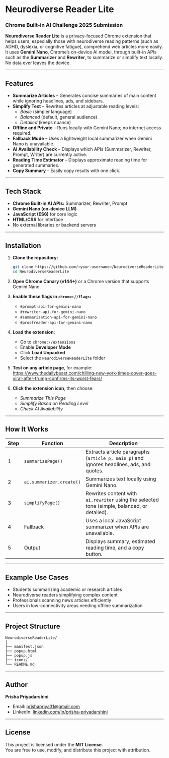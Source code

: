 # Neurodiverse Reader Lite
### Chrome Built-in AI Challenge 2025 Submission

**Neurodiverse Reader Lite** is a privacy-focused Chrome extension that helps users, especially those with neurodiverse reading patterns (such as ADHD, dyslexia, or cognitive fatigue), comprehend web articles more easily.  
It uses **Gemini Nano**, Chrome’s on-device AI model, through built-in APIs such as the **Summarizer** and **Rewriter**, to summarize or simplify text locally. No data ever leaves the device.

---

## Features

- **Summarize Articles** – Generates concise summaries of main content while ignoring headlines, ads, and sidebars.  
- **Simplify Text** – Rewrites articles at adjustable reading levels:  
  - *Basic* (simpler language)  
  - *Balanced* (default, general audience)  
  - *Detailed* (keeps nuance)  
- **Offline and Private** – Runs locally with Gemini Nano; no internet access required.  
- **Fallback Mode** – Uses a lightweight local summarizer when Gemini Nano is unavailable.  
- **AI Availability Check** – Displays which APIs (Summarizer, Rewriter, Prompt, Writer) are currently active.  
- **Reading Time Estimator** – Displays approximate reading time for generated summaries.  
- **Copy Summary** – Easily copy results with one click.

---

## Tech Stack

- **Chrome Built-in AI APIs:** Summarizer, Rewriter, Prompt  
- **Gemini Nano (on-device LLM)**  
- **JavaScript (ES6)** for core logic  
- **HTML/CSS** for interface  
- No external libraries or backend servers

---

## Installation

1. **Clone the repository:**

   ```bash
   git clone https://github.com/<your-username>/NeurodiverseReaderLite.git
   cd NeurodiverseReaderLite
   ```

2. **Open Chrome Canary (v144+)** or a Chrome version that supports Gemini Nano.

3. **Enable these flags in `chrome://flags`:**
   - `#prompt-api-for-gemini-nano`  
   - `#rewriter-api-for-gemini-nano`  
   - `#summarization-api-for-gemini-nano`  
   - `#proofreader-api-for-gemini-nano`

4. **Load the extension:**
   - Go to `chrome://extensions`
   - Enable **Developer Mode**
   - Click **Load Unpacked**
   - Select the `NeurodiverseReaderLite` folder

5. **Test on any article page**, for example:  
   https://www.thedailybeast.com/chilling-new-york-times-cover-goes-viral-after-trump-confirms-its-worst-fears/


7. **Click the extension icon**, then choose:  
   - *Summarize This Page*  
   - *Simplify Based on Reading Level*  
   - *Check AI Availability*

---

## How It Works

| Step | Function | Description |
|------|-----------|-------------|
| 1 | `summarizePage()` | Extracts article paragraphs (`article p, main p`) and ignores headlines, ads, and quotes. |
| 2 | `ai.summarizer.create()` | Summarizes text locally using Gemini Nano. |
| 3 | `simplifyPage()` | Rewrites content with `ai.rewriter` using the selected tone (simple, balanced, or detailed). |
| 4 | Fallback | Uses a local JavaScript summarizer when APIs are unavailable. |
| 5 | Output | Displays summary, estimated reading time, and a copy button. |

---

## Example Use Cases

- Students summarizing academic or research articles  
- Neurodiverse readers simplifying complex content  
- Professionals scanning news articles efficiently  
- Users in low-connectivity areas needing offline summarization  

---

## Project Structure

```plaintext
NeurodiverseReaderLite/
│
├── manifest.json
├── popup.html
├── popup.js
├── icons/
└── README.md
```

---

## Author

**Prisha Priyadarshini**  
- Email: [prishapriya31@gmail.com](mailto:prishapriya31@gmail.com)  
- LinkedIn: [linkedin.com/in/prisha-priyadarshini](https://www.linkedin.com/in/prisha-priyadarshini/)

---

## License

This project is licensed under the **MIT License**.  
You are free to use, modify, and distribute this project with attribution.
